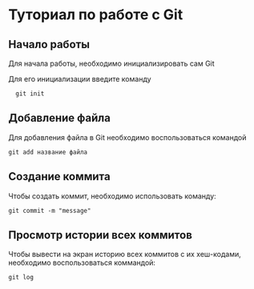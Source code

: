 # Туториал по работе с Git

## Начало работы

Для начала работы, необходимо инициализировать сам Git

Для его инициализации введите команду 

```
  git init
```

## Добавление файла

Для добавления файла в Git необходимо воспользоваться командой 

```
git add название файла
```

## Создание коммита

Чтобы создать коммит, необходимо использовать команду:
```
git commit -m "message"
```

## Просмотр истории всех коммитов

Чтобы вывести на экран историю всех коммитов с их хеш-кодами, необходимо воспользоваться коммандой:

```
git log
```